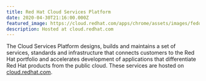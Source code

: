 ```yaml
---
title: Red Hat Cloud Services Platform
date: 2020-04-30T21:16:00.000Z
featured_image: https://cloud.redhat.com/apps/chrome/assets/images/fedora-background-left.svg
description: Hosted at cloud.redhat.com
---
```

The Cloud Services Platform designs, builds and maintains a set of  services, standards and infrastructure that connects customers to the 
Red Hat portfolio and accelerates development of applications that 
differentiate Red Hat products from the public cloud. These services are hosted on [cloud.redhat.com](https://cloud.redhat.com/).